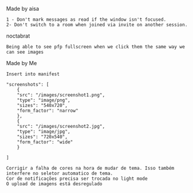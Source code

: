 Made by aisa

    1 - Don't mark messages as read if the window isn't focused.
    2- Don't switch to a room when joined via invite on another session.

noctabrat

    Being able to see pfp fullscreen when we click them the same way we can see images

Made by Me

    Insert into manifest

    "screenshots": [
        {
        "src": "/images/screenshot1.png",
        "type": "image/png",
        "sizes": "540x720",
        "form_factor": "narrow"
        },
        {
        "src": "/images/screenshot2.jpg",
        "type": "image/jpg",
        "sizes": "720x540",
        "form_factor": "wide"
        }

    ]

    Corrigir a falha de cores na hora de mudar de tema. Isso também interfere no seletor automatico de tema.
    Cor de notificações precisa ser trocada no light mode
    O upload de imagens está desregulado
